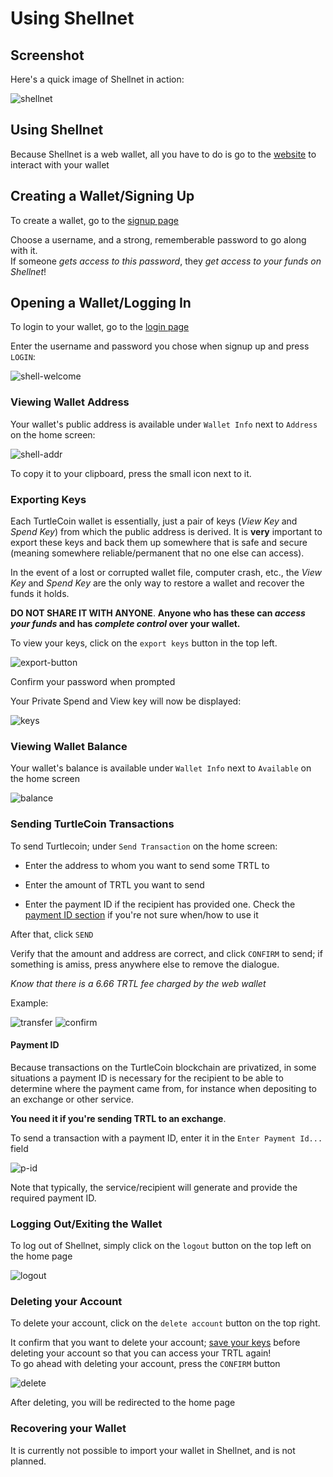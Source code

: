 # Using Shellnet

## Screenshot

Here's a quick image of Shellnet in action:

![shellnet](guides/wallets/images/shell-ss.png)

## Using Shellnet

Because Shellnet is a web wallet, all you have to do is go to the [website](https://shellnet.pw) to interact with your wallet

## Creating a Wallet/Signing Up

To create a wallet, go to the [signup page](https://shellnet.pw/signup)  

Choose a username, and a strong, rememberable password to go along with it.  
If someone *gets access to this password*, they *get access to your funds on Shellnet*!  

## Opening a Wallet/Logging In

To login to your wallet, go to the [login page](https://shellnet.pw/login)

Enter the username and password you chose when signup up and press `LOGIN`: 

![shell-welcome](guides/wallets/images/shell-ss.png)

### Viewing Wallet Address

Your wallet's public address is available under `Wallet Info` next to `Address` on the home screen:

![shell-addr](guides/wallets/images/shell-addr.png)

To copy it to your clipboard, press the small icon next to it.

### Exporting Keys

Each TurtleCoin  wallet is essentially, just a pair of keys (*View Key* and *Spend Key*) from which the public address is derived.
It is **very** important to export these keys and back them up somewhere that is safe and secure (meaning somewhere reliable/permanent that no one else can access).

In the event of a lost or corrupted wallet file, computer crash, etc., the *View Key* and *Spend Key* are the only way to restore a wallet and recover the funds it holds.

**DO NOT SHARE IT WITH ANYONE**. **Anyone who has these can *access your funds* and has *complete control* over your wallet.**

To view your keys, click on the `export keys` button in the top left.

![export-button](guides/wallets/images/shell-out-bttn.png)

Confirm your password when prompted

Your Private Spend and View key will now be displayed:

![keys](guides/wallets/images/ss-keys.png)

### Viewing Wallet Balance

Your wallet's balance is available under `Wallet Info` next to `Available` on the home screen

![balance](guides/wallets/images/shell-balance.png)

### Sending TurtleCoin Transactions

To send Turtlecoin; under `Send Transaction` on the home screen:

- Enter the address to whom you want to send some TRTL to

- Enter the amount of TRTL you want to send

- Enter the payment ID if the recipient has provided one. Check the [payment ID section](#tx-trtl-p-id) if you're not sure when/how to use it

After that, click `SEND`

Verify that the amount and address are correct, and click `CONFIRM` to send; if something is amiss, press anywhere else to remove the dialogue.

*Know that there is a 6.66 TRTL fee charged by the web wallet*

Example:

![transfer](guides/wallets/images/ss-transfer.png)
![confirm](guides/wallets/images/ss-confirm.png)

#### Payment ID<a name="tx-trtl-p-id"></a>

Because transactions on the TurtleCoin blockchain are privatized, in some situations a payment ID is necessary for the recipient to be able to determine where the payment came from, for instance when depositing to an exchange or other service.

**You need it if you're sending TRTL to an exchange**.

To send a transaction with a payment ID, enter it in the `Enter Payment Id...` field

![p-id](guides/wallets/images/ss-pid.png)

Note that typically, the service/recipient will generate and provide the required payment ID.

### Logging Out/Exiting the Wallet

To log out of Shellnet, simply click on the `logout` button on the top left on the home page

![logout](guides/wallets/images/ss-logout.png)

### Deleting your Account

To delete your account, click on the `delete account` button on the top right.

It confirm that you want to delete your account; [save your keys](#exporting-keys) before deleting your account so that you can access your TRTL again!  
To go ahead with deleting your account, press the `CONFIRM` button

![delete](guides/wallets/images/ss-delete.png)

After deleting, you will be redirected to the home page

### Recovering your Wallet

It is currently not possible to import your wallet in Shellnet, and is not planned.